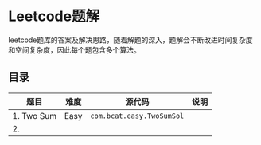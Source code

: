 # Leetcode题解

leetcode题库的答案及解决思路，随着解题的深入，题解会不断改进时间复杂度和空间复杂度，因此每个题包含多个算法。

## 目录
|  题目  |  难度    | 源代码      |     说明     |  
| ------ | ------ | --------- | ------------ |   
| 1. Two Sum | Easy | ```com.bcat.easy.TwoSumSol``` |
| 2.  